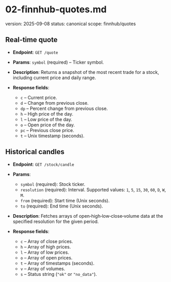 # 02-finnhub-quotes.md
version: 2025-09-08
status: canonical
scope: finnhub/quotes

## Real‑time quote
- **Endpoint**: `GET /quote`
- **Params**: `symbol` (required) – Ticker symbol.
- **Description**: Returns a snapshot of the most recent trade for a stock, including current price and daily range.
- **Response fields**:

  * `c` – Current price.
  * `d` – Change from previous close.
  * `dp` – Percent change from previous close.
  * `h` – High price of the day.
  * `l` – Low price of the day.
  * `o` – Open price of the day.
  * `pc` – Previous close price.
  * `t` – Unix timestamp (seconds).

## Historical candles
- **Endpoint**: `GET /stock/candle`
- **Params**:

  * `symbol` (required): Stock ticker.
  * `resolution` (required): Interval. Supported values: `1`, `5`, `15`, `30`, `60`, `D`, `W`, `M`.
  * `from` (required): Start time (Unix seconds).
  * `to` (required): End time (Unix seconds).
- **Description**: Fetches arrays of open‑high‑low‑close‑volume data at the specified resolution for the given period.
- **Response fields**:

  * `c` – Array of close prices.
  * `h` – Array of high prices.
  * `l` – Array of low prices.
  * `o` – Array of open prices.
  * `t` – Array of timestamps (seconds).
  * `v` – Array of volumes.
  * `s` – Status string (`"ok"` or `"no_data"`).

